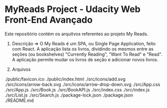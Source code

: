 # MyReads Project - Udacity Web Front-End Avançado

Este repositório contém os arquitvos referentes ao projeto My Reads.

1. Descrição
=> O My Reads é um SPA, ou Single Page Application, feito com React. A aplicação lista os livros, dividindo os mesmos entre as seções (ou bookshelves) "Currently Reading", "Want To Read" e "Read". A aplicação permite mudar os livros de seção e adicionar novos livros.

2. Arquivos

./public/favicon.ico
./public/index.html
./src/icons/add.svg
./src/icons/arrow-back.svg
./src/icons/arrow-drop-down.svg
./src/App.css
./src/App.js
./src/Book.js
./src/BookAPI.js
./src/index.css
./src/index.js
./src/List.js
./src/Search.js
./package-lock.json
./package.json
./README.md




